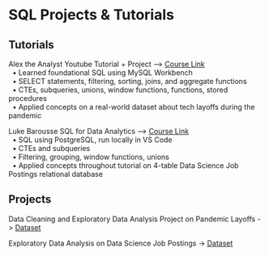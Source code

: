 # SQL Projects & Tutorials

## Tutorials<br>
Alex the Analyst Youtube Tutorial + Project --> [Course Link](https://www.youtube.com/watch?v=OT1RErkfLNQ&t=4122s&ab_channel=AlexTheAnalyst)<br>
&nbsp;&nbsp;• Learned foundational SQL using MySQL Workbench<br>
&nbsp;&nbsp;• SELECT statements, filtering, sorting, joins, and aggregate functions<br>
&nbsp;&nbsp;• CTEs, subqueries, unions, window functions, functions, stored procedures<br>
&nbsp;&nbsp;• Applied concepts on a real-world dataset about tech layoffs during the pandemic<br>

Luke Barousse SQL for Data Analytics --> [Course Link](https://www.youtube.com/watch?v=7mz73uXD9DA&ab_channel=LukeBarousse)<br>
&nbsp;&nbsp;• SQL using PostgreSQL, run locally in VS Code<br>
&nbsp;&nbsp;• CTEs and subqueries<br>
&nbsp;&nbsp;• Filtering, grouping, window functions, unions<br>
&nbsp;&nbsp;• Applied concepts throughout tutorial on 4-table Data Science Job Postings relational database<br>

## Projects<br>
Data Cleaning and Exploratory Data Analysis Project on Pandemic Layoffs -> [Dataset](https://github.com/AlexTheAnalyst/MySQL-YouTube-Series/blob/main/layoffs.csv)<br>

Exploratory Data Analysis on Data Science Job Postings -> [Dataset](https://drive.google.com/drive/folders/1moeWYoUtUklJO6NJdWo9OV8zWjRn0rjN )<br>

